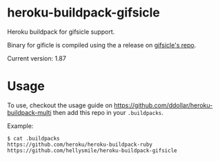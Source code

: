 heroku-buildpack-gifsicle
=========================

Heroku buildpack for gifsicle support.

Binary for gificle is compiled using the a release on [gifsicle's repo](https://github.com/kohler/gifsicle).

Current version: 1.87

Usage
=====

To use, checkout the usage guide on https://github.com/ddollar/heroku-buildpack-multi then add this repo in your `.buildpacks`.

Example:

    $ cat .buildpacks
    https://github.com/heroku/heroku-buildpack-ruby
    https://github.com/hellysmile/heroku-buildpack-gifsicle
